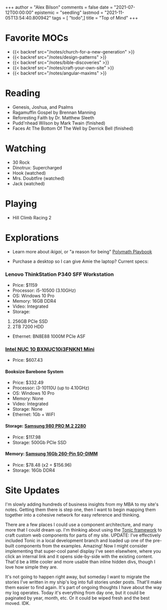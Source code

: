 +++
author = "Alex Bilson"
comments = false
date = "2021-07-12T00:00:00"
epistemic = "seedling"
lastmod = "2021-11-05T13:54:40.800942"
tags = [ "todo",]
title = "Top of Mind"
+++

# Favorite MOCs

- {{< backref src="/notes/church-for-a-new-generation" >}}
- {{< backref src="/notes/design-patterns" >}}
- {{< backref src="/notes/bible-discoveries" >}}
- {{< backref src="/notes/craft-your-own-site" >}}
- {{< backref src="/notes/angular-maxims" >}}

# Reading

- Genesis, Joshua, and Psalms
- Ragamuffin Gospel by Brennan Manning
- Reforesting Faith by Dr. Matthew Sleeth
- Pudd'nhead Wilson by Mark Twain (finished)
- Faces At The Bottom Of The Well by Derrick Bell (finished)

# Watching

- 30 Rock
- Dinotrux: Supercharged
- Hook (watched)
- Mrs. Doubtfire (watched)
- Jack (watched)

# Playing

- Hill Climb Racing 2

# Explorations

- Learn more about _ikigai_, or "a reason for being" [Polymath Playbook](https://salman.io/blog/polymath-playbook/")

- Purchase a desktop so I can give Amie the laptop? Current specs:

### Lenovo ThinkStation P340 SFF Workstation

  - Price: $1159
  - Processor: i5-10500 (3.10GHz)
  - OS: Windows 10 Pro
  - Memory: 16GB DDR4
  - Video: Integrated
  - Storage:
   1. 256GB PCIe SSD
   2. 2TB 7200 HDD
  - Ethernet: BN8E88 1000M PCIe ASF

### [Intel NUC 10 BXNUC10i3FNKN1 Mini](https://www.newegg.com/intel-bxnuc10i3fnkn1-nuc-10/p/N82E16856102305)

  - Price: $607.43

#### Booksize Barebone System
  - Price: $332.49
  - Processor: i3-10110U (up to 4.10GHz)
  - OS: Windows 10 Pro
  - Memory: None
  - Video: Integrated
  - Storage: None
  - Ethernet: 1Gb + WiFI

#### Storage: [Samsung 980 PRO M.2 2280](https://www.newegg.com/samsung-500gb-980-pro/p/N82E16820147789?quicklink=true)
  - Price: $117.98
  - Storage: 500Gb PCIe SSD

#### Memory: [Samsung 16Gb 260-Pin SO-DIMM](https://www.newegg.com/samsung-16gb-260-pin-ddr4-so-dimm/p/1B4-001D-005D9)
  - Price: $78.48 (x2 = $156.96)
  - Storage: 16Gb DDR4

# Site Updates

I'm slowly adding hundreds of business insights from my MBA to my site's notes. Getting them there is step one, then I want to begin mapping them together into a cohesive network for easy reference and thinking.

There are a few places I could use a component architecture, and many more that I could dream up. I'm thinking about using the [Tonic framework](https://tonicframework.dev/) to craft custom web components for parts of my site. UPDATE: I've effectively included Tonic in a local development branch and loaded up one of the pre-built components from the examples. Amazing! Now I might consider implementing that super-cool panel display I've seen elsewhere, where you click an internal link and it opens side-by-side with the existing content. That'd be a little cooler and more usable than inline hidden divs, though I love how simple they are.

It's not going to happen right away, but someday I want to migrate the stories I've written in my ship's log into full stories under posts. That'll make them easier to find again. It's part of ongoing thoughts I have about the way my log operates. Today it's everything from day one, but it could be paginated by year, month, etc. Or it could be wiped fresh and the best moved. IDK.
